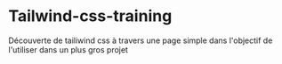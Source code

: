 # Tailwind-css-training

Découverte de tailiwind css à travers une page simple dans l'objectif de l'utiliser dans un plus gros projet
